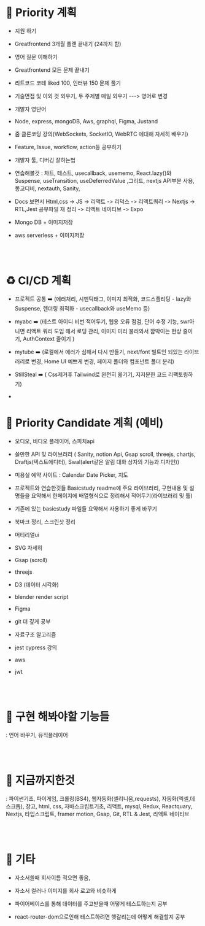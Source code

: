 # 💭 Priority 계획
- 지원 하기
- Greatfrontend 3개월 플랜 끝내기 (24까지 함)
- 영어 질문 이해하기

- Greatfrontend 모든 문제 끝내기
- 리트코드 코테 liked 100, 인터뷰 150 문제 풀기
- 기술면접 및 이외 것 외우기, 두 주제별 매일 외우기  ---> 영어로 변경
- 개발자 영단어

- Node, express, mongoDB, Aws, graphql, Figma, Justand
- 줌 클론코딩 강의(WebSockets, SocketIO, WebRTC 에대해 자세히 배우기)
- Feature, Issue, workflow, action등 공부하기
- 개발자 툴, 디버깅 잘하는법

- 연습해볼것 : 차트, 테스트, usecallback, usememo, React.lazy()와 Suspense, useTransition, useDeferredValue ,그리드, nextjs API부분 사용, 몽고디비, nextauth, Sanity, 

- Docs 보면서 Html,css -> JS -> 리액트 -> 리덕스 -> 리액트쿼리 -> Nextjs -> RTL,Jest 공부파일 재 정리 -> 리액트 네이티브 -> Expo

- Mongo DB + 이미지저장
- aws serverless + 이미지저장

<br> <br>

# ♻ CI/CD 계획
- 프로젝트 공통 ➡️ (에러처리, 시멘틱태그, 이미지 최적화, 코드스플리팅 - lazy와 Suspense, 렌더링 최적화 - usecallback와 useMemo 등)
- myabc ➡️ (테스트 아이디 비번 적어두기, 웹용 오류 점검, 단어 수정 기능, swr아니면 리액트 쿼리 도입 해서 로딩 관리, 이미지 미리 불러와서 깜박이는 현상 줄이기, AuthContext 줄이기 )
- mytube ➡️ (로컬에서 에러가 심해서 다시 만들기, next/font 빌트인 되있는 라이브러리로 변경, Home UI 예쁘게 변경, 페이지 폴더와 컴포넌트 폴더 분리)
- StillSteal ➡️ ( Css제거후 Tailwind로 완전히 옮기기, 지저분한 코드 리팩토링하기)

- 
# 📆 Priority Candidate 계획 (예비)

- 오디오, 비디오 플레이어, 스피치api

- 쓸만한 API 및 라이브러리 ( Sanity, notion Api, Gsap scroll, threejs, chartjs, Draftjs(텍스트에디터), Swal(alert같은 알림 대화 상자의 기능과 디자인))

- 미용실 예약 사이트 : Calendar Date Picker, 지도

- 프로젝트와 연습한것들 Basicstudy readme에 주요 라이브러리, 구현내용 및 설명들을 요약해서 한페이지에 배열형식으로 정리해서 적어두기(라이브러리 및 툴)

- 기존에 있는 basicstudy 파일들 요약해서 사용하기 좋게 바꾸기

- 북마크 정리, 스크린샷 정리

- 머티리얼ui
- SVG 자세히
- Gsap (scroll)
- threejs
- D3 (데이터 시각화)
- blender render script
- Figma
- git 더 깊게 공부
- 자료구조 알고리즘
- jest cypress 강의
- aws
- jwt

<br> <br>

# 📌 구현 해봐야할 기능들 
: 언어 바꾸기, 뮤직플레이어

<br> <br>

# 📌 지금까지한것
: 파이썬기초, 파이게임, 크롤링(BS4), 웹자동화(셀리니움,requests), 자동화(엑셀,데스크톱),
장고, html, css, 자바스크립트기초, 리액트, mysql, Redux, Reactquary, Nextjs, 타입스크립트, framer motion, Gsap, Git, RTL & Jest, 리액트 네이티브

<br> <br>

# 🎸 기타
- 자소서쓸때 회사이름 적으면 좋음,
- 자소서 컬러나 이미지를 회사 로고와 비슷하게

- 파이어베이스를 통해 데이터를 주고받을때 어떻게 테스트하는지 공부
- react-router-dom으로인해 테스트하려면 햇갈리는데 어떻게 해결할지 공부


